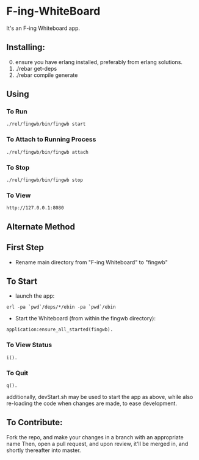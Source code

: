 F-ing-WhiteBoard
================

It's an F-ing Whiteboard app.


Installing:
-----------

0. ensure you have erlang installed, preferably from erlang solutions.
1. ./rebar get-deps
2. ./rebar compile generate


Using
-------

### To Run 
    ./rel/fingwb/bin/fingwb start

### To Attach to Running Process
    ./rel/fingwb/bin/fingwb attach

### To Stop 
    ./rel/fingwb/bin/fingwb stop

### To View
    http://127.0.0.1:8080

Alternate Method
------------
## First Step
  * Rename main directory from "F-ing Whiteboard" to "fingwb"

## To Start

* launch the app:

<!-- comment to stop list -->

    erl -pa `pwd`/deps/*/ebin -pa `pwd`/ebin

  * Start the Whiteboard (from within the fingwb directory):

<!-- comment to stop list -->
  
    application:ensure_all_started(fingwb).

### To View Status

    i().
    
### To Quit

    q().

additionally, devStart.sh may be used to start the app as above, while also re-loading the code when changes are made, to ease development.

To Contribute:
-------------
Fork the repo, and make your changes in a branch with an appropriate name
Then, open a pull request, and upon review, it'll be merged in, and shortly thereafter into master.
